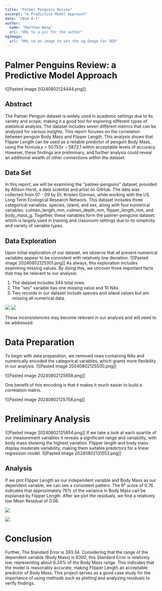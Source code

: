 ```yaml
---
title: "Palmer Penguins Review"
excerpt: "A Predictive Model Approach"
date: "2024-8-1"
author:
  name: "Matthew Wong"
  url: "URL to a pic for the author"
ogImage:
  url: "URL to an image to set the og Image for SEO"
---
```

# Palmer Penguins Review: a Predictive Model Approach

![[Pasted image 20240802124444.png]]
## Abstract
The Palmer Penguin dataset is widely used in academic settings due to its variety and scope, making it a good tool for exploring different types of statistical analysis. The dataset includes seven different metrics that can be analyzed for various insights. This report focuses on the correlation between penguin Body Mass and Flipper Length. This analysis shows that Flipper Length can be used as a reliable predictor of penguin Body Mass, using the formula 𝑦 = 50.153𝑥 − 5872.1 within acceptable levels of accuracy. However, these findings are preliminary, and further analysis could reveal an additional wealth of other connections within the dataset.
## Data Set
In this report, we will be examining the "palmer-penguins" dataset, provided by Allison Horst, a data scientist and artist on GitHub. The data was collected from 07 - 09 by Dr. Kristen Gorman, while working with the US Long Term Ecological Research Network. This dataset includes three categorical variables. species, island, and sex, along with four numerical variables. culmen_length_mm, culmen_depth_mm, flipper_length_mm, and body_mass_g. Together, these variables form the palmer-penguins dataset, which is largely used in training and classroom settings due to its simplicity and variety of variable types.
## Data Exploration
Upon initial exploration of our dataset, we observe that all present numerical variables appear to be consistent with relatively low deviation.
![[Pasted image 20240802125301.png]]
As always, this exploration includes examining missing values. By doing this, we uncover three important facts that may be relevant to our analysis:

1. The dataset includes 344 total rows.
2. The "sex" variable has one missing value and 10 NAs.
3. Two records in our dataset include species and island values but are missing all numerical data.

![](file:///C:/Users/ALECDE~1.001/AppData/Local/Temp/msohtmlclip1/01/clip_image004.gif)
![](file:///C:/Users/ALECDE~1.001/AppData/Local/Temp/msohtmlclip1/01/clip_image006.gif)

These inconsistencies may become relevant in our analysis and will need to be addressed.
# Data Preparation
To begin with data preparation, we removed rows containing NAs and numerically encoded the categorical variables, which grants more flexibility in our analysis.
![[Pasted image 20240802125500.png]]

![[Pasted image 20240802125658.png]]

One benefit of this encoding is that it makes it much easier to build a correlation matrix.  

![[Pasted image 20240802125758.png]]
# Preliminary Analysis
![[Pasted image 20240802125854.png]]
If we take a look at each quartile of our measurement variables it reveals a significant range and variability, with body mass showing the highest variation. Flipper length and body mass display moderate variability, making them suitable predictors for a linear regression model.
![[Pasted image 20240802131553.png]]
## Analysis
If we plot Flipper Length as our independent variable and Body Mass as our dependent variable, we can see a consistent pattern. The R² score of 0.76 indicates that approximately 76% of the variance in Body Mass can be explained by Flipper Length. After we plot the residuals, we find a relatively low Mean Residual of 0.06.

![](file:///C:/Users/ALECDE~1.001/AppData/Local/Temp/msohtmlclip1/01/clip_image024.jpg)

![](file:///C:/Users/ALECDE~1.001/AppData/Local/Temp/msohtmlclip1/01/clip_image026.jpg)
# Conclusion
Further, The Standard Error is 393.34. Considering that the range of the dependent variable (Body Mass) is 6300, this Standard Error is relatively low, representing about 6.24% of the Body Mass range. This indicates that the model is reasonably accurate, making Flipper Length an acceptable predictor of Body Mass. This project serves as a good case study for the importance of using methods such as plotting and analyzing residuals to verify findings.